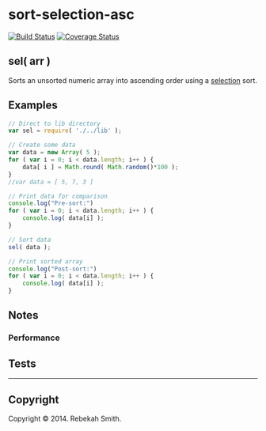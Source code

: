 sort-selection-asc
==================
[![Build Status][travis-image]][travis-url] [![Coverage Status][coveralls-image]][coveralls-url]

## sel( arr )

Sorts an unsorted numeric array into ascending order using a [selection](http://en.wikipedia.org/wiki/Selection_sort) sort. 

## Examples

```javascript
// Direct to lib directory
var sel = require( './../lib' );

// Create some data
var data = new Array( 5 );
for ( var i = 0; i < data.length; i++ ) {
	data[ i ] = Math.round( Math.random()*100 );
}
//var data = [ 5, 7, 3 ]

// Print data for comparison
console.log("Pre-sort:")
for ( var i = 0; i < data.length; i++ ) {
	console.log( data[i] );
}

// Sort data
sel( data );

// Print sorted array
console.log("Post-sort:")
for ( var i = 0; i < data.length; i++ ) {
	console.log( data[i] );
}
```

## Notes

### Performance

## Tests

---
## Copyright

Copyright &copy; 2014. Rebekah Smith.

[travis-image]: http://img.shields.io/travis/RebekahJ/sort-selection-asc/master.svg
[travis-url]: https://travis-ci.org/RebekahJ/sort-selection-asc

[coveralls-image]: https://img.shields.io/coveralls/RebekahJ/sort-selection-asc/master.svg
[coveralls-url]: https://coveralls.io/r/RebekahJ/sort-selection-asc?branch=master